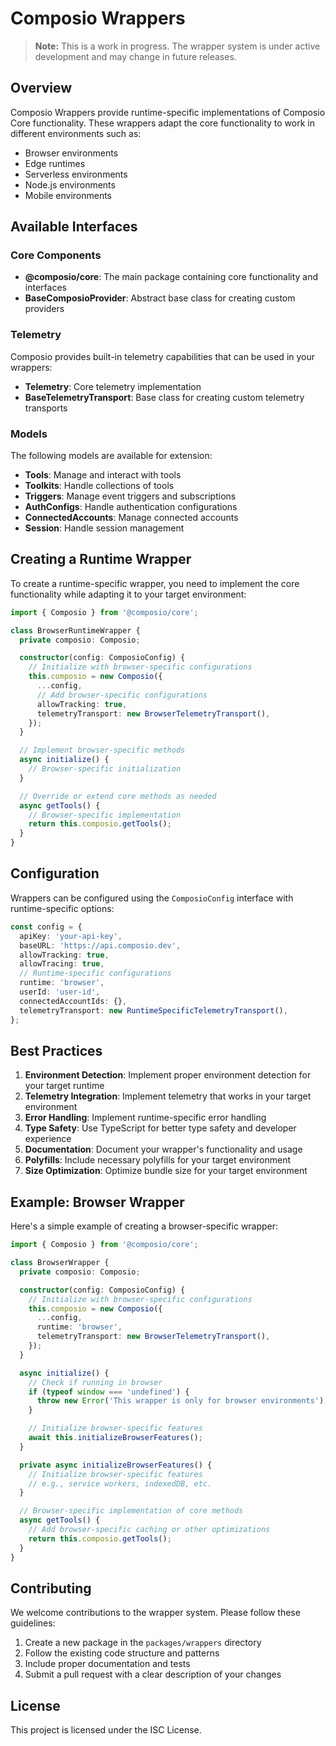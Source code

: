 # Composio Wrappers

> **Note:** This is a work in progress. The wrapper system is under active development and may change in future releases.

## Overview

Composio Wrappers provide runtime-specific implementations of Composio Core functionality. These wrappers adapt the core functionality to work in different environments such as:

- Browser environments
- Edge runtimes
- Serverless environments
- Node.js environments
- Mobile environments

## Available Interfaces

### Core Components

- **@composio/core**: The main package containing core functionality and interfaces
- **BaseComposioProvider**: Abstract base class for creating custom providers

### Telemetry

Composio provides built-in telemetry capabilities that can be used in your wrappers:

- **Telemetry**: Core telemetry implementation
- **BaseTelemetryTransport**: Base class for creating custom telemetry transports

### Models

The following models are available for extension:

- **Tools**: Manage and interact with tools
- **Toolkits**: Handle collections of tools
- **Triggers**: Manage event triggers and subscriptions
- **AuthConfigs**: Handle authentication configurations
- **ConnectedAccounts**: Manage connected accounts
- **Session**: Handle session management

## Creating a Runtime Wrapper

To create a runtime-specific wrapper, you need to implement the core functionality while adapting it to your target environment:

```typescript
import { Composio } from '@composio/core';

class BrowserRuntimeWrapper {
  private composio: Composio;

  constructor(config: ComposioConfig) {
    // Initialize with browser-specific configurations
    this.composio = new Composio({
      ...config,
      // Add browser-specific configurations
      allowTracking: true,
      telemetryTransport: new BrowserTelemetryTransport(),
    });
  }

  // Implement browser-specific methods
  async initialize() {
    // Browser-specific initialization
  }

  // Override or extend core methods as needed
  async getTools() {
    // Browser-specific implementation
    return this.composio.getTools();
  }
}
```

## Configuration

Wrappers can be configured using the `ComposioConfig` interface with runtime-specific options:

```typescript
const config = {
  apiKey: 'your-api-key',
  baseURL: 'https://api.composio.dev',
  allowTracking: true,
  allowTracing: true,
  // Runtime-specific configurations
  runtime: 'browser',
  userId: 'user-id',
  connectedAccountIds: {},
  telemetryTransport: new RuntimeSpecificTelemetryTransport(),
};
```

## Best Practices

1. **Environment Detection**: Implement proper environment detection for your target runtime
2. **Telemetry Integration**: Implement telemetry that works in your target environment
3. **Error Handling**: Implement runtime-specific error handling
4. **Type Safety**: Use TypeScript for better type safety and developer experience
5. **Documentation**: Document your wrapper's functionality and usage
6. **Polyfills**: Include necessary polyfills for your target environment
7. **Size Optimization**: Optimize bundle size for your target environment

## Example: Browser Wrapper

Here's a simple example of creating a browser-specific wrapper:

```typescript
import { Composio } from '@composio/core';

class BrowserWrapper {
  private composio: Composio;

  constructor(config: ComposioConfig) {
    // Initialize with browser-specific configurations
    this.composio = new Composio({
      ...config,
      runtime: 'browser',
      telemetryTransport: new BrowserTelemetryTransport(),
    });
  }

  async initialize() {
    // Check if running in browser
    if (typeof window === 'undefined') {
      throw new Error('This wrapper is only for browser environments');
    }

    // Initialize browser-specific features
    await this.initializeBrowserFeatures();
  }

  private async initializeBrowserFeatures() {
    // Initialize browser-specific features
    // e.g., service workers, indexedDB, etc.
  }

  // Browser-specific implementation of core methods
  async getTools() {
    // Add browser-specific caching or other optimizations
    return this.composio.getTools();
  }
}
```

## Contributing

We welcome contributions to the wrapper system. Please follow these guidelines:

1. Create a new package in the `packages/wrappers` directory
2. Follow the existing code structure and patterns
3. Include proper documentation and tests
4. Submit a pull request with a clear description of your changes

## License

This project is licensed under the ISC License.

